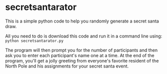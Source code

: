 # secretsantarator
This is a simple python code to help you randomly generate a secret santa draw.

All you need to do is download this code and run it in a command line using:
`python secretsantarator.py`

The program will then prompt you for the number of participants and then ask you to enter each participant's name one at a time. At the end of the program, you'll get a jolly greeting from everyone's favorite resident of the North Pole and his assignments for your secret santa event.
